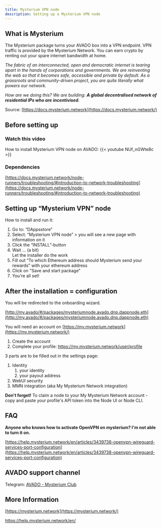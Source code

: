 ```yaml
---
title: Mysterium VPN node
description: Setting up a Mysterium VPN node
---
```


## What is Mysterium

The Mysterium package turns your AVADO box into a VPN endpoint. VPN traffic is provided by the Mysterium Network. You can earn crypto by renting out your spare internet bandwidth at home.

_The fabric of an interconnected, open and democratic internet is tearing apart in the hands of corporations and governments. We are reinventing the web so that it becomes safe, accessible and private by default. As a grassroots and community-driven project, you are quite literally what powers our network._

_How are we doing this? We are building: **A global decentralised network of residential IPs who are incentivised**._

Source: [https://docs.mysterium.network](https://docs.mysterium.network/)

## Before setting up 

### Watch this video 

How to install Mysterium VPN node on AVADO: {{< youtube NUf_nGWte8c >}}

### Dependencies

[https://docs.mysterium.network/node-runners/troubleshooting/#introduction-to-network-troubleshooting](https://docs.mysterium.network/node-runners/troubleshooting/#introduction-to-network-troubleshooting)

Setting up “Mysterium VPN” node
-------------------------------

How to install and run it:

1.  Go to: “DAppsstore”
2.  Select: “Mysterium VPN node” > you will see a new page with information on it
3.  Click the “INSTALL”-button
4.  Wait … (a bit)  
    Let the installer do the work
5.  Fill out “To which Ethereum address should Mysterium send your rewards” with your ethereum address
6.  Click on "Save and start package"
7.  You're all set!

After the installation = configuration
--------------------------------------

You will be redirected to the onboarding wizard. 

[http://my.avado/#/packages/mysteriumnode.avado.dnp.dappnode.eth](http://my.avado/#/packages/mysteriumnode.avado.dnp.dappnode.eth)

You will need an account on [https://my.mysterium.network](https://my.mysterium.network/)

1.  Create the account
2.  Complete your profile: https://my.mysterium.network/user/profile

3 parts are to be filled out in the settings page:

1.  Identity
    1.  your identity
    2.  your payout address
2.  WebUI security
3.  MMN integration (aka My Mysterium Network integration)

**Don't forget!** To claim a node to your My Mysterium Network account - copy and paste your profile's API token into the Node UI or Node CLI.

FAQ
---

**Anyone who knows how to activate OpenVPN on mysterium? I'm not able to turn it on.**

[https://help.mysterium.network/en/articles/3439738-openvpn-wireguard-services-port-configuration](https://help.mysterium.network/en/articles/3439738-openvpn-wireguard-services-port-configuration)

AVADO support channel
---------------------

Telegram: [AVADO - Mysterium Club](https://t.me/joinchat/UHAxqdyTZJFOiYym) 

More Information
----------------

[https://mysterium.network](https://mysterium.network/)

https://help.mysterium.network/en/